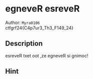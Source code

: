 # egneveR esreveR

Author: `Myra0106` 
<br>
ctfgrf24{C4p7ur3_Th3_F149_24}

## Description

esreveR txet oot ,ze egneveR si gnimoc!

## Hint